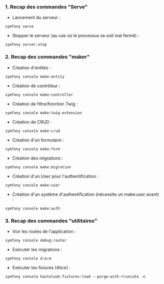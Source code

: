 
### 1. Recap des commandes "Serve"


- Lancement du serveur :
```
symfony serve
```


- Stopper le serveur (au cas où le processus se soit mal fermé) :
```
symfony server:stop
```

### 2. Recap des commandes "maker"


- Création d'entités :
```
symfony console make:entity
```


- Création de contrôleur :
```
symfony console make:controller
```


- Création de filtre/fonction Twig :
```
symfony console make:twig-extension
```


- Création de CRUD :
```
symfony console make:crud
```


- Création d'un formulaire :
```
symfony console make:form
```


- Création des migrations :
```
symfony console make:migration
```


- Création d'un User pour l'authentification :
```
symfony console make:user
```


- Création d'un système d'authentification (nécessite un make:user avant) :
```
symfony console make:auth
```

### 3. Recap des commandes "utilitaires"


- Voir les routes de l'application :
```
symfony console debug:router
```


- Exécuter les migrations :
```
symfony console d:m:m
```


- Exécuter les fixtures (Alice) :
```
symfony console hautelook:fixtures:load --purge-with-truncate -n
```

